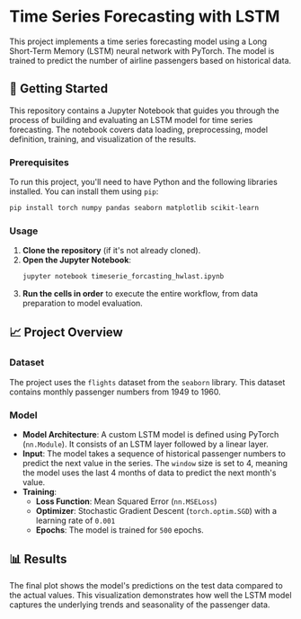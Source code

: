 # Time Series Forecasting with LSTM

This project implements a time series forecasting model using a Long Short-Term Memory (LSTM) neural network with PyTorch. The model is trained to predict the number of airline passengers based on historical data.

## 🚀 Getting Started

This repository contains a Jupyter Notebook that guides you through the process of building and evaluating an LSTM model for time series forecasting. The notebook covers data loading, preprocessing, model definition, training, and visualization of the results.

### Prerequisites

To run this project, you'll need to have Python and the following libraries installed. You can install them using `pip`:

```bash
pip install torch numpy pandas seaborn matplotlib scikit-learn
```

### Usage

1.  **Clone the repository** (if it's not already cloned).
2.  **Open the Jupyter Notebook**:
    ```bash
    jupyter notebook timeserie_forcasting_hwlast.ipynb
    ```
3.  **Run the cells in order** to execute the entire workflow, from data preparation to model evaluation.

## 📈 Project Overview

### Dataset

The project uses the `flights` dataset from the `seaborn` library. This dataset contains monthly passenger numbers from 1949 to 1960.

### Model

  - **Model Architecture**: A custom LSTM model is defined using PyTorch (`nn.Module`). It consists of an LSTM layer followed by a linear layer.
  - **Input**: The model takes a sequence of historical passenger numbers to predict the next value in the series. The `window` size is set to 4, meaning the model uses the last 4 months of data to predict the next month's value.
  - **Training**:
      - **Loss Function**: Mean Squared Error (`nn.MSELoss`)
      - **Optimizer**: Stochastic Gradient Descent (`torch.optim.SGD`) with a learning rate of `0.001`
      - **Epochs**: The model is trained for `500` epochs.

## 📊 Results

The final plot shows the model's predictions on the test data compared to the actual values. This visualization demonstrates how well the LSTM model captures the underlying trends and seasonality of the passenger data.
